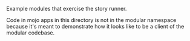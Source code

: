 Example modules that exercise the story runner.

Code in mojo apps in this directory is not in the modular namespace because it's
meant to demonstrate how it looks like to be a client of the modular codebase.
